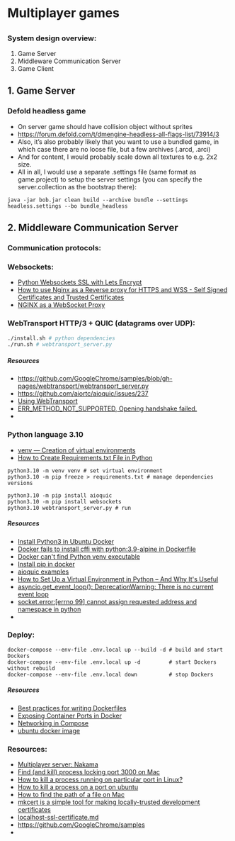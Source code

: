 # Multiplayer games
##

### System design overview:
1. Game Server
2. Middleware Communication Server
3. Game Client

## 1. Game Server
### Defold headless game
- On server game should have collision object without sprites
- https://forum.defold.com/t/dmengine-headless-all-flags-list/73914/3
- Also, it’s also probably likely that you want to use a bundled game, in which case there are no loose file, but a few archives (.arcd, .arci)
- And for content, I would probably scale down all textures to e.g. 2x2 size.
- All in all, I would use a separate .settings file (same format as game.project) to setup the server settings (you can specify the server.collection as the bootstrap there):
```shell
java -jar bob.jar clean build --archive bundle --settings headless.settings --bo bundle_headless 
```

## 2. Middleware Communication Server
### Communication protocols:
### Websockets:
- [Python Websockets SSL with Lets Encrypt](https://gist.github.com/xprilion/ceab48ec77a70be1d403e396170991e6)
- [How to use Nginx as a Reverse proxy for HTTPS and WSS - Self Signed Certificates and Trusted Certificates](https://www.linkedin.com/pulse/how-use-nginx-reverse-proxy-https-wss-self-signed-ramos-da-silva/)
- [NGINX as a WebSocket Proxy](https://www.nginx.com/blog/websocket-nginx/)

### WebTransport HTTP/3 + QUIC (datagrams over UDP):
```sh
./install.sh # python dependencies
./run.sh # webtransport_server.py
```
##### Resources
- https://github.com/GoogleChrome/samples/blob/gh-pages/webtransport/webtransport_server.py
- https://github.com/aiortc/aioquic/issues/237
- [Using WebTransport](https://developer.chrome.com/en/articles/webtransport/)
- [ERR_METHOD_NOT_SUPPORTED, Opening handshake failed.](https://github.com/aiortc/aioquic/issues/237)
- 

### Python language 3.10
- [venv — Creation of virtual environments](https://docs.python.org/3/library/venv.html)
- [How to Create Requirements.txt File in Python](https://www.javatpoint.com/how-to-create-requirements-txt-file-in-python)
```shell
python3.10 -m venv venv # set virtual environment
python3.10 -m pip freeze > requirements.txt # manage dependencies versions

python3.10 -m pip install aioquic
python3.10 -m pip install websockets
python3.10 webtransport_server.py # run
```
##### Resources
- [Install Python3 in Ubuntu Docker](https://jdhao.github.io/2021/01/17/install_python3_in_ubuntu_docker/)
- [Docker fails to install cffi with python:3.9-alpine in Dockerfile](https://stackoverflow.com/questions/71372066/docker-fails-to-install-cffi-with-python3-9-alpine-in-dockerfile)
- [Docker can't find Python venv executable](https://stackoverflow.com/questions/72468361/docker-cant-find-python-venv-executable)
- [Install pip in docker](https://stackoverflow.com/questions/36611052/install-pip-in-docker)
- [aioquic examples](https://github.com/aiortc/aioquic/tree/main/examples)
- [How to Set Up a Virtual Environment in Python – And Why It's Useful](https://www.freecodecamp.org/news/how-to-setup-virtual-environments-in-python/)
- [asyncio.get_event_loop(): DeprecationWarning: There is no current event loop](https://stackoverflow.com/questions/73361664/asyncio-get-event-loop-deprecationwarning-there-is-no-current-event-loop)
- [socket.error:[errno 99] cannot assign requested address and namespace in python](https://stackoverflow.com/questions/19246103/socket-errorerrno-99-cannot-assign-requested-address-and-namespace-in-python)
- 

### Deploy:
```shell
docker-compose --env-file .env.local up --build -d # build and start Dockers
docker-compose --env-file .env.local up -d         # start Dockers without rebuild
docker-compose --env-file .env.local down          # stop Dockers
```

##### Resources
- [Best practices for writing Dockerfiles](https://docs.docker.com/develop/develop-images/dockerfile_best-practices/)
- [Exposing Container Ports in Docker](https://blog.knoldus.com/exposing-container-ports-in-docker/)
- [Networking in Compose](https://docs.docker.com/compose/networking/)
- [ubuntu docker image](https://hub.docker.com/_/ubuntu/tags?page=1&name=22)

### Resources:
- [Multiplayer server: Nakama](server/Nakama.md)
- [Find (and kill) process locking port 3000 on Mac](https://stackoverflow.com/questions/3855127/find-and-kill-process-locking-port-3000-on-mac)
- [How to kill a process running on particular port in Linux?](https://stackoverflow.com/questions/11583562/how-to-kill-a-process-running-on-particular-port-in-linux)
- [How to kill a process on a port on ubuntu](https://stackoverflow.com/questions/9346211/how-to-kill-a-process-on-a-port-on-ubuntu)
- [How to find the path of a file on Mac](https://setapp.com/how-to/how-to-find-the-path-of-a-file-in-mac)
- [mkcert is a simple tool for making locally-trusted development certificates](https://github.com/FiloSottile/mkcert)
- [localhost-ssl-certificate.md](https://gist.github.com/ethicka/27c36c975a5c2cbbd1874bc78bab61c4)
- https://github.com/GoogleChrome/samples
- 
